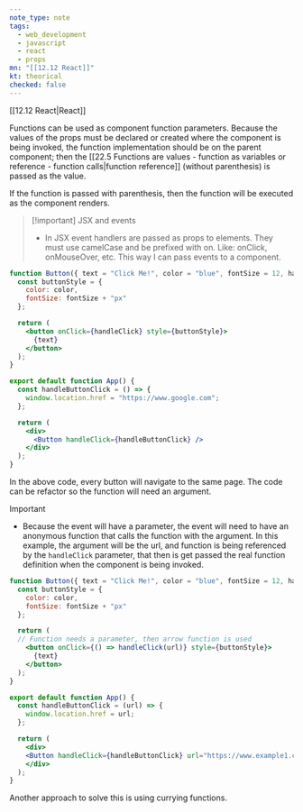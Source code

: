```yaml
---
note_type: note
tags:
  - web_development
  - javascript
  - react
  - props
mn: "[[12.12 React]]"
kt: theorical
checked: false
---
```

[[12.12 React|React]]

Functions can be used as component function parameters. Because the values of the props must be declared or created where the component is being invoked, the function implementation should be on the parent component; then the [[22.5 Functions are values - function as variables or reference - function calls|function reference]] (without parenthesis) is passed as the value. 

If the function is passed with parenthesis, then the function will be executed as the component renders.

>[!important] JSX and events
>- In JSX event handlers are passed as props to elements. They must use camelCase and be prefixed with on. Like: onClick, onMouseOver, etc. This way I can pass events to a component. 

```jsx
function Button({ text = "Click Me!", color = "blue", fontSize = 12, handleClick }) {
  const buttonStyle = {
    color: color,
    fontSize: fontSize + "px"
  };

  return (
    <button onClick={handleClick} style={buttonStyle}>
      {text}
    </button>
  );
}

export default function App() {
  const handleButtonClick = () => {
    window.location.href = "https://www.google.com";
  };

  return (
    <div>
      <Button handleClick={handleButtonClick} />
    </div>
  );
}
```

In the above code, every button will navigate to the same page. The code can be refactor so the function will need an argument.

>[!important] 
>- Because the event will have a parameter, the event will need to have an anonymous function that calls the function with the argument. In this example, the argument will be the url, and function is being referenced by the `handleClick` parameter, that then is get passed the real function definition when the component is being invoked. 

```jsx
function Button({ text = "Click Me!", color = "blue", fontSize = 12, handleClick }) {
  const buttonStyle = {
    color: color,
    fontSize: fontSize + "px"
  };

  return (
  // Function needs a parameter, then arrow function is used 
    <button onClick={() => handleClick(url)} style={buttonStyle}>
      {text}
    </button>
  );
}

export default function App() {
  const handleButtonClick = (url) => {
    window.location.href = url;
  };

  return (
    <div>
    <Button handleClick={handleButtonClick} url="https://www.example1.com" />
    </div>
  );
}

```

Another approach to solve this is using currying functions. 